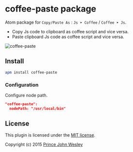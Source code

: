 # coffee-paste package

Atom package for `Copy/Paste As` : `Js ➤ Coffee` / `Coffee ➤ Js`.

 * Copy Js code to clipboard as coffee script and vice versa.
 * Paste clipboard Js code as coffee script and vice versa.

![coffee-paste](https://gist.githubusercontent.com/princejwesley/d9ac53414f4bd542f326/raw/cd487137e446bbfdeeed04531ce71be8e7720cc1/coffee-paste.gif)

## Install
```sh
apm install coffee-paste
```

### Configuration

Configure node path.

```json
"coffee-paste":
  nodePath: "/usr/local/bin"

```

## License
This plugin is licensed under the [MIT license](https://github.com/princejwesley/coffee-paste/blob/master/LICENSE.md).

Copyright (c) 2015 [Prince John Wesley](http://www.toolitup.com)
